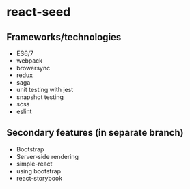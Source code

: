 # react-seed

## Frameworks/technologies
* ES6/7
* webpack
* browersync
* redux
* saga
* unit testing with jest
* snapshot testing
* scss
* eslint

## Secondary features (in separate branch)
* Bootstrap
* Server-side rendering
* simple-react
* using bootstrap
* react-storybook
